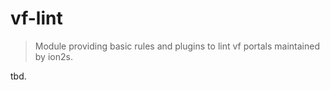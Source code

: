 vf-lint
=======

> Module providing basic rules and plugins to lint vf portals maintained by ion2s.


tbd.
